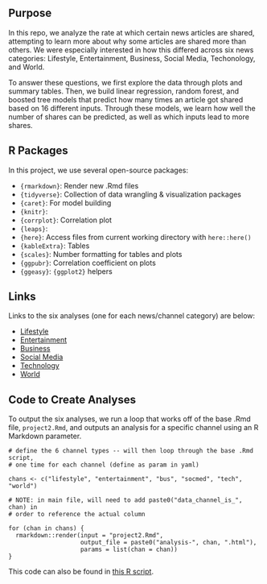 ## Purpose

In this repo, we analyze the rate at which certain news articles are shared, attempting to learn more about why some articles are shared more than others. We were especially interested in how this differed across six news categories: Lifestyle, Entertainment, Business, Social Media, Techonology, and World. 

To answer these questions, we first explore the data through plots and summary tables. Then, we build linear regression, random forest, and boosted tree models that predict how many times an article got shared based on 16 different inputs. Through these models, we learn how well the number of shares can be predicted, as well as which inputs lead to more shares.

## R Packages

In this project, we use several open-source packages:

- `{rmarkdown}`: Render new .Rmd files
- `{tidyverse}`: Collection of data wrangling & visualization packages
- `{caret}`: For model building
- `{knitr}`:
- `{corrplot}`: Correlation plot
- `{leaps}`:
- `{here}`: Access files from current working directory with `here::here()`
- `{kableExtra}`: Tables
- `{scales}`: Number formatting for tables and plots
- `{ggpubr}`: Correlation coefficient on plots
- `{ggeasy}`: `{ggplot2}` helpers

## Links

Links to the six analyses (one for each news/channel category) are below:

- [Lifestyle](analysis-lifestyle.html)
- [Entertainment](analysis-entertainment.html)
- [Business](analysis-bus.html)
- [Social Media](analysis-socmed.html)
- [Technology](analysis-tech.html)
- [World](analysis-world.html)

## Code to Create Analyses

To output the six analyses, we run a loop that works off of the base .Rmd file, `project2.Rmd`, and outputs an analysis for a specific channel using an R Markdown parameter.

```
# define the 6 channel types -- will then loop through the base .Rmd script,
# one time for each channel (define as param in yaml)

chans <- c("lifestyle", "entertainment", "bus", "socmed", "tech", "world")

# NOTE: in main file, will need to add paste0("data_channel_is_", chan) in
# order to reference the actual column

for (chan in chans) {
  rmarkdown::render(input = "project2.Rmd",
                    output_file = paste0("analysis-", chan, ".html"),
                    params = list(chan = chan))
}
```


This code can also be found in [this R script](render-the-six-analyses.R).
